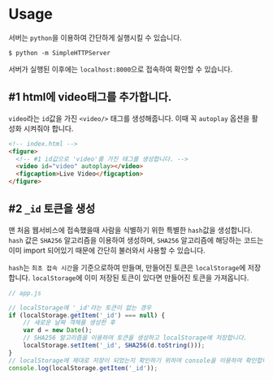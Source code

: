 # Usage
서버는 `python`을 이용하여 간단하게 실행시킬 수 있습니다.

```shell
$ python -m SimpleHTTPServer
```
서버가 실행된 이후에는 `localhost:8000`으로 접속하여 확인할 수 있습니다.

## \#1 html에 video태그를 추가합니다.
`video`라는 `id`값을 가진 `<video/>` 태그를 생성해줍니다. 이때 꼭 `autoplay` 옵션을 활성화 시켜줘야 합니다.

```html
<!-- index.html -->
<figure>
  <!-- #1 id값으로 'video'를 가진 태그를 생성합니다. -->
  <video id="video" autoplay></video>
  <figcaption>Live Video</figcaption>
</figure>
```

## \#2 `_id` 토큰을 생성
맨 처음 웹서비스에 접속했을때 사람을 식별하기 위한 특별한 `hash`값을 생성합니다.
`hash` 값은 `SHA256` 알고리즘을 이용하여 생성하며, `SHA256` 알고리즘에 해당하는 코드는 이미 import 되어있기 때문에
간단히 불러와서 사용할 수 있습니다.

`hash`는 `최초 접속 시간`을 기준으로하여 만들며, 만들어진 토큰은 `localStorage`에 저장합니다.
`localStorage`에 이미 저장된 토큰이 있다면 만들어진 토큰을 가져옵니다.

```js
// app.js

// localStorage에 '_id'라는 토큰이 없는 경우
if (localStorage.getItem('_id') === null) {
    // 새로운 날짜 객체를 생성한 후
    var d = new Date();
    // SHA256 알고리즘을 이용하여 토큰을 생성하고 localStorage에 저장합니다.
    localStorage.setItem('_id', SHA256(d.toString()));
}
// localStorage에 제대로 저장이 되었는지 확인하기 위하여 console을 이용하여 확인합니다.
console.log(localStorage.getItem('_id'));
```
